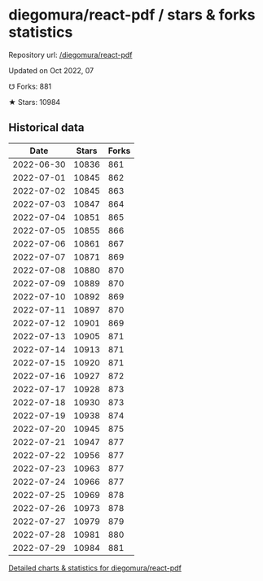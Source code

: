 # diegomura/react-pdf / stars & forks statistics

Repository url: [/diegomura/react-pdf](https://github.com/diegomura/react-pdf)

Updated on Oct 2022, 07

☋ Forks: 881

★ Stars: 10984

## Historical data
| Date | Stars | Forks |
|------|-------|-------|
| 2022-06-30 | 10836 | 861 | 
| 2022-07-01 | 10845 | 862 | 
| 2022-07-02 | 10845 | 863 | 
| 2022-07-03 | 10847 | 864 | 
| 2022-07-04 | 10851 | 865 | 
| 2022-07-05 | 10855 | 866 | 
| 2022-07-06 | 10861 | 867 | 
| 2022-07-07 | 10871 | 869 | 
| 2022-07-08 | 10880 | 870 | 
| 2022-07-09 | 10889 | 870 | 
| 2022-07-10 | 10892 | 869 | 
| 2022-07-11 | 10897 | 870 | 
| 2022-07-12 | 10901 | 869 | 
| 2022-07-13 | 10905 | 871 | 
| 2022-07-14 | 10913 | 871 | 
| 2022-07-15 | 10920 | 871 | 
| 2022-07-16 | 10927 | 872 | 
| 2022-07-17 | 10928 | 873 | 
| 2022-07-18 | 10930 | 873 | 
| 2022-07-19 | 10938 | 874 | 
| 2022-07-20 | 10945 | 875 | 
| 2022-07-21 | 10947 | 877 | 
| 2022-07-22 | 10956 | 877 | 
| 2022-07-23 | 10963 | 877 | 
| 2022-07-24 | 10966 | 877 | 
| 2022-07-25 | 10969 | 878 | 
| 2022-07-26 | 10973 | 878 | 
| 2022-07-27 | 10979 | 879 | 
| 2022-07-28 | 10981 | 880 | 
| 2022-07-29 | 10984 | 881 | 


[Detailed charts & statistics for diegomura/react-pdf](https://reviewgithub.com/rep/diegomura/react-pdf)
